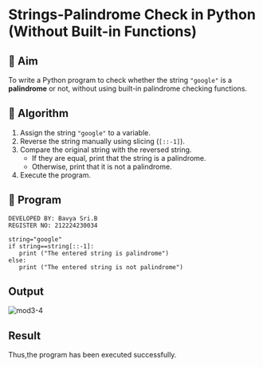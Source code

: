 # Strings-Palindrome Check in Python (Without Built-in Functions)

## 🎯 Aim
To write a Python program to check whether the string `"google"` is a **palindrome** or not, without using built-in palindrome checking functions.

## 🧠 Algorithm
1. Assign the string `"google"` to a variable.
2. Reverse the string manually using slicing (`[::-1]`).
3. Compare the original string with the reversed string.
   - If they are equal, print that the string is a palindrome.
   - Otherwise, print that it is not a palindrome.
4. Execute the program.

## 🧾 Program

```
DEVELOPED BY: Bavya Sri.B
REGISTER NO: 212224230034

string="google"
if string==string[::-1]:
   print ("The entered string is palindrome") 
else:
   print ("The entered string is not palindrome")
```

## Output
![mod3-4](https://github.com/user-attachments/assets/38a4c0da-d7ad-44eb-8fac-9453b2dded19)

## Result
Thus,the program has been executed successfully.
